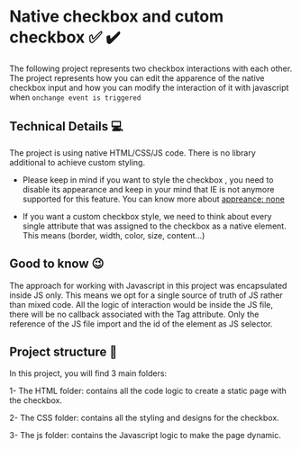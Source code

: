 # Native checkbox and cutom checkbox  ✅ ✔️
The following project represents two checkbox interactions with each other. The project represents how you can edit the apparence of the native checkbox input and how you can modify the interaction of it with javascript when ```onchange event is triggered```

## Technical Details 💻 
The project is using native HTML/CSS/JS code. There is no library additional to achieve custom styling.

* Please keep in mind if you want to style the checkbox , you need to disable its appearance and keep in your mind that IE is not anymore supported for this feature. You can know more about [appreance: none](https://caniuse.com/?search=appearance%3A%20none)

* If you want a custom checkbox style, we need to think about every single attribute that was assigned to the checkbox as a native element. This means (border, width, color, size, content...)

## Good to know 😉 
The approach for working with Javascript in this project was encapsulated inside JS only. This means we opt for a single source of truth of JS rather than mixed code. All the logic of interaction would be inside the JS file, there will be no callback associated with the Tag attribute.
Only the reference of the JS file import and the id of the element as JS selector.

## Project structure 📁
In this project, you will find 3 main folders:

1- The HTML folder: contains all the code logic to create a static page with the checkbox.

2- The CSS folder: contains all the styling and designs for the checkbox.

3- The js folder: contains the Javascript logic to make the page dynamic.
